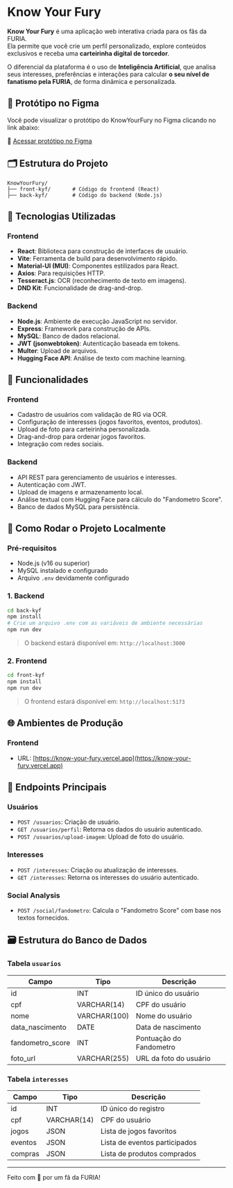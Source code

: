# Know Your Fury

**Know Your Fury** é uma aplicação web interativa criada para os fãs da FURIA.  
Ela permite que você crie um perfil personalizado, explore conteúdos exclusivos e receba uma **carteirinha digital de torcedor**.

O diferencial da plataforma é o uso de **Inteligência Artificial**, que analisa seus interesses, preferências e interações para calcular **o seu nível de fanatismo pela FURIA**, de forma dinâmica e personalizada.

## 🎨 Protótipo no Figma

Você pode visualizar o protótipo do KnowYourFury no Figma clicando no link abaixo:

🔗 [Acessar protótipo no Figma](https://www.figma.com/design/Ms4a2hmAw2jYM4MZTTnQLh/Know-Your-Fury?m=auto&t=BEfdaso2xbz6DoDP-6)


## 🗂 Estrutura do Projeto

```
KnowYourFury/
├── front-kyf/       # Código do frontend (React)
├── back-kyf/        # Código do backend (Node.js)
```

## 🚀 Tecnologias Utilizadas

### Frontend
- **React**: Biblioteca para construção de interfaces de usuário.
- **Vite**: Ferramenta de build para desenvolvimento rápido.
- **Material-UI (MUI)**: Componentes estilizados para React.
- **Axios**: Para requisições HTTP.
- **Tesseract.js**: OCR (reconhecimento de texto em imagens).
- **DND Kit**: Funcionalidade de drag-and-drop.

### Backend
- **Node.js**: Ambiente de execução JavaScript no servidor.
- **Express**: Framework para construção de APIs.
- **MySQL**: Banco de dados relacional.
- **JWT (jsonwebtoken)**: Autenticação baseada em tokens.
- **Multer**: Upload de arquivos.
- **Hugging Face API**: Análise de texto com machine learning.

## 🎯 Funcionalidades

### Frontend
- Cadastro de usuários com validação de RG via OCR.
- Configuração de interesses (jogos favoritos, eventos, produtos).
- Upload de foto para carteirinha personalizada.
- Drag-and-drop para ordenar jogos favoritos.
- Integração com redes sociais.

### Backend
- API REST para gerenciamento de usuários e interesses.
- Autenticação com JWT.
- Upload de imagens e armazenamento local.
- Análise textual com Hugging Face para cálculo do "Fandometro Score".
- Banco de dados MySQL para persistência.

## 🧪 Como Rodar o Projeto Localmente

### Pré-requisitos
- Node.js (v16 ou superior)
- MySQL instalado e configurado
- Arquivo `.env` devidamente configurado

### 1. Backend

```bash
cd back-kyf
npm install
# Crie um arquivo .env com as variáveis de ambiente necessárias
npm run dev
```

> O backend estará disponível em: `http://localhost:3000`

### 2. Frontend

```bash
cd front-kyf
npm install
npm run dev
```

> O frontend estará disponível em: `http://localhost:5173`

## 🌐 Ambientes de Produção

### Frontend
- URL: [https://know-your-fury.vercel.app](https://know-your-fury.vercel.app)

## 🔗 Endpoints Principais

### Usuários
- `POST /usuarios`: Criação de usuário.
- `GET /usuarios/perfil`: Retorna os dados do usuário autenticado.
- `POST /usuarios/upload-imagem`: Upload de foto do usuário.

### Interesses
- `POST /interesses`: Criação ou atualização de interesses.
- `GET /interesses`: Retorna os interesses do usuário autenticado.

### Social Analysis
- `POST /social/fandometro`: Calcula o "Fandometro Score" com base nos textos fornecidos.

## 🗃 Estrutura do Banco de Dados

### Tabela `usuarios`

| Campo             | Tipo         | Descrição                     |
|------------------|--------------|-------------------------------|
| id               | INT          | ID único do usuário           |
| cpf              | VARCHAR(14)  | CPF do usuário                |
| nome             | VARCHAR(100) | Nome do usuário               |
| data_nascimento  | DATE         | Data de nascimento            |
| fandometro_score | INT          | Pontuação do Fandometro       |
| foto_url         | VARCHAR(255) | URL da foto do usuário        |

### Tabela `interesses`

| Campo   | Tipo         | Descrição                          |
|---------|--------------|------------------------------------|
| id      | INT          | ID único do registro               |
| cpf     | VARCHAR(14)  | CPF do usuário                     |
| jogos   | JSON         | Lista de jogos favoritos           |
| eventos | JSON         | Lista de eventos participados      |
| compras | JSON         | Lista de produtos comprados        |

---

Feito com 💙 por um fã da FURIA!
